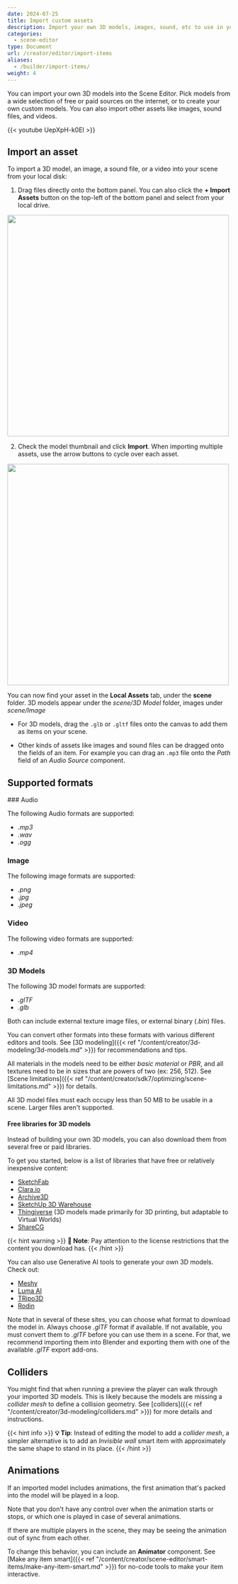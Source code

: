 ```yaml
---
date: 2024-07-25
title: Import custom assets
description: Import your own 3D models, images, sound, etc to use in your scenes.
categories:
  - scene-editor
type: Document
url: /creator/editor/import-items
aliases:
  - /builder/import-items/
weight: 4
---
```


You can import your own 3D models into the Scene Editor. Pick models from a wide selection of free or paid sources on the internet, or to create your own custom models. You can also import other assets like images, sound files, and videos.

{{< youtube UepXpH-k0EI >}}

## Import an asset

To import a 3D model, an image, a sound file, or a video into your scene from your local disk:

1. Drag files directly onto the bottom panel. You can also click the **+ Import Assets** button on the top-left of the bottom panel and select from your local drive.

  <img src="/images/editor/import-assets.png" width="500" />

2. Check the model thumbnail and click **Import**. When importing multiple assets, use the arrow buttons to cycle over each asset.

  <img src="/images/editor/import-confirmation.png" width="500" />

You can now find your asset in the **Local Assets** tab, under the **scene** folder. 3D models appear under the _scene/3D Model_ folder, images under _scene/Image_

- For 3D models, drag the `.glb` or `.gltf` files onto the canvas to add them as items on your scene.

- Other kinds of assets like images and sound files can be dragged onto the fields of an item. For example you can drag an `.mp3` file onto the _Path_ field of an _Audio Source_ component.

## Supported formats

### Audio

The following Audio formats are supported:

- _.mp3_
- _.wav_
- _.ogg_

### Image

The following image formats are supported:

- _.png_
- _.jpg_
- _.jpeg_

### Video

The following video formats are supported:

- _.mp4_

### 3D Models

The following 3D model formats are supported:

- _.glTF_
- _.glb_

Both can include external texture image files, or external binary (_.bin_) files.

You can convert other formats into these formats with various different editors and tools. See [3D modeling]({{< ref "/content/creator/3d-modeling/3d-models.md" >}}) for recommendations and tips.

All materials in the models need to be either _basic material_ or _PBR_, and all textures need to be in sizes that are powers of two (ex: 256, 512). See [Scene limitations]({{< ref "/content/creator/sdk7/optimizing/scene-limitations.md" >}}) for details.

All 3D model files must each occupy less than 50 MB to be usable in a scene. Larger files aren't supported.

#### Free libraries for 3D models

Instead of building your own 3D models, you can also download them from several free or paid libraries.

To get you started, below is a list of libraries that have free or relatively inexpensive content:

- [SketchFab](https://sketchfab.com/)
- [Clara.io](https://clara.io/)
- [Archive3D](https://archive3d.net/)
- [SketchUp 3D Warehouse](https://3dwarehouse.sketchup.com/)
- [Thingiverse](https://www.thingiverse.com/) (3D models made primarily for 3D printing, but adaptable to Virtual Worlds)
- [ShareCG](https://www.sharecg.com/)

{{< hint warning >}}
**📔 Note**: Pay attention to the license restrictions that the content you download has.
{{< /hint >}}

You can also use Generative AI tools to generate your own 3D models. Check out:

- [Meshy](https://www.meshy.ai/)
- [Luma AI](https://lumalabs.ai/genie)
- [TRipo3D](https://www.tripo3d.ai/app)
- [Rodin](https://hyper3d.ai/rodin)

Note that in several of these sites, you can choose what format to download the model in. Always choose _.glTF_ format if available. If not available, you must convert them to _.glTF_ before you can use them in a scene. For that, we recommend importing them into Blender and exporting them with one of the available _.glTF_ export add-ons.

## Colliders

You might find that when running a preview the player can walk through your imported 3D models. This is likely because the models are missing a _collider mesh_ to define a collision geometry. See [colliders]({{< ref "/content/creator/3d-modeling/colliders.md" >}}) for more details and instructions.

{{< hint info >}}
**💡 Tip**: Instead of editing the model to add a _collider mesh_, a simpler alternative is to add an _Invisible wall_ smart item with approximately the same shape to stand in its place.
{{< /hint >}}

## Animations

If an imported model includes animations, the first animation that's packed into the model will be played in a loop.

Note that you don't have any control over when the animation starts or stops, or which one is played in case of several animations.

If there are multiple players in the scene, they may be seeing the animation out of sync from each other.

To change this behavior, you can include an **Animator** component. See [Make any item smart]({{< ref "/content/creator/scene-editor/smart-items/make-any-item-smart.md" >}}) for no-code tools to make your item interactive.
